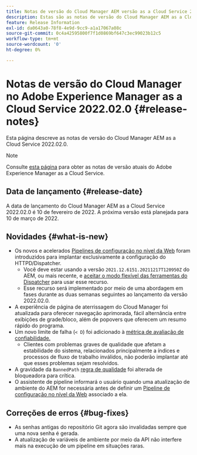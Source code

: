 ```yaml
---
title: Notas de versão do Cloud Manager AEM versão as a Cloud Service 2022.02.0
description: Estas são as notas de versão do Cloud Manager AEM as a Cloud Service versão 2022.02.0.
feature: Release Information
exl-id: da0643a0-78f8-4e9d-9cc9-a1a17067a08c
source-git-commit: 0c4a42595800f7f1d0869bf647c3ec99023b12c5
workflow-type: tm+mt
source-wordcount: '0'
ht-degree: 0%

---
```


# Notas de versão do Cloud Manager no Adobe Experience Manager as a Cloud Service 2022.02.0 {#release-notes}

Esta página descreve as notas de versão do Cloud Manager AEM as a Cloud Service 2022.02.0.

>[!NOTE]
>
>Consulte [esta página](/help/release-notes/release-notes-cloud/release-notes-current.md) para obter as notas de versão atuais do Adobe Experience Manager as a Cloud Service.

## Data de lançamento {#release-date}

A data de lançamento do Cloud Manager AEM as a Cloud Service 2022.02.0 é 10 de fevereiro de 2022. A próxima versão está planejada para 10 de março de 2022.

## Novidades {#what-is-new}

* Os novos e acelerados [Pipelines de configuração no nível da Web](/help/implementing/cloud-manager/configuring-pipelines/introduction-ci-cd-pipelines.md#web-tier-config-pipelines) foram introduzidos para implantar exclusivamente a configuração do HTTPD/Dispatcher.
   * Você deve estar usando a versão `2021.12.6151.20211217T120950Z` do AEM, ou mais recente, e [aceitar o modo flexível das ferramentas do Dispatcher](/help/implementing/dispatcher/disp-overview.md#validation-debug) para usar esse recurso.
   * Esse recurso será implementado por meio de uma abordagem em fases durante as duas semanas seguintes ao lançamento da versão 2022.02.0.
* A experiência de página de aterrissagem do Cloud Manager foi atualizada para oferecer navegação aprimorada, fácil alternância entre exibições de grade/bloco, além de popovers que oferecem um resumo rápido do programa.
* Um novo limite de falha (`< D`) foi adicionado à [métrica de avaliação de confiabilidade.](/help/implementing/cloud-manager/code-quality-testing.md#understanding-code-quality-rules)
   * Clientes com problemas graves de qualidade que afetam a estabilidade do sistema, relacionados principalmente a índices e processos de fluxo de trabalho inválidos, não poderão implantar até que esses problemas sejam resolvidos.
* A gravidade da `BannedPath` [regra de qualidade](/help/implementing/cloud-manager/code-quality-testing.md#understanding-code-quality-rules) foi alterada de bloqueadora para crítica.
* O assistente de pipeline informará o usuário quando uma atualização de ambiente do AEM for necessária antes de definir um [Pipeline de configuração no nível da Web](/help/implementing/cloud-manager/configuring-pipelines/introduction-ci-cd-pipelines.md#web-tier-config-pipelines) associado a ela.

## Correções de erros {#bug-fixes}

* As senhas antigas do repositório Git agora são invalidadas sempre que uma nova senha é gerada.
* A atualização de variáveis de ambiente por meio da API não interfere mais na execução de um pipeline em situações raras.
